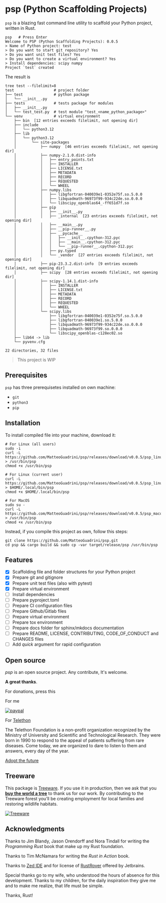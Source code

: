 # **psp** (Python Scaffolding Projects)

`psp` is a blazing fast command line utility to scaffold your Python project, written in Rust.

```console
psp   # Press Enter
Welcome to PSP (Python Scaffolding Projects): 0.0.5
> Name of Python project: test
> Do you want to start git repository? Yes
> Do you want unit test files? Yes
> Do you want to create a virtual environment? Yes
> Install dependencies: scipy numpy
Project `test` created
```

The result is

```console
tree test --filelimit=8
test                  # project folder
├── test              # python package
│   └── __init__.py
├── tests             # tests package for modules
│   ├── __init__.py
│   └── test_test.py  # test module "test_<name_python_package>"
└── venv              # virtual environment
    ├── bin  [12 entries exceeds filelimit, not opening dir]
    ├── include
    │   └── python3.12
    ├── lib
    │   └── python3.12
    │       └── site-packages
    │           ├── numpy  [46 entries exceeds filelimit, not opening dir]
    │           ├── numpy-2.1.0.dist-info
    │           │   ├── entry_points.txt
    │           │   ├── INSTALLER
    │           │   ├── LICENSE.txt
    │           │   ├── METADATA
    │           │   ├── RECORD
    │           │   ├── REQUESTED
    │           │   └── WHEEL
    │           ├── numpy.libs
    │           │   ├── libgfortran-040039e1-0352e75f.so.5.0.0
    │           │   ├── libquadmath-96973f99-934c22de.so.0.0.0
    │           │   └── libscipy_openblas64_-ff651d7f.so
    │           ├── pip
    │           │   ├── __init__.py
    │           │   ├── _internal  [23 entries exceeds filelimit, not opening dir]
    │           │   ├── __main__.py
    │           │   ├── __pip-runner__.py
    │           │   ├── __pycache__
    │           │   │   ├── __init__.cpython-312.pyc
    │           │   │   ├── __main__.cpython-312.pyc
    │           │   │   └── __pip-runner__.cpython-312.pyc
    │           │   ├── py.typed
    │           │   └── _vendor  [27 entries exceeds filelimit, not opening dir]
    │           ├── pip-23.3.2.dist-info  [9 entries exceeds filelimit, not opening dir]
    │           ├── scipy  [28 entries exceeds filelimit, not opening dir]
    │           ├── scipy-1.14.1.dist-info
    │           │   ├── INSTALLER
    │           │   ├── LICENSE.txt
    │           │   ├── METADATA
    │           │   ├── RECORD
    │           │   ├── REQUESTED
    │           │   └── WHEEL
    │           └── scipy.libs
    │               ├── libgfortran-040039e1-0352e75f.so.5.0.0
    │               ├── libgfortran-040039e1.so.5.0.0
    │               ├── libquadmath-96973f99-934c22de.so.0.0.0
    │               ├── libquadmath-96973f99.so.0.0.0
    │               └── libscipy_openblas-c128ec02.so
    ├── lib64 -> lib
    └── pyvenv.cfg

22 directories, 32 files
```

> This project is WIP

## Prerequisites

`psp` has three prerequisetes installed on own machine:
- `git`
- `python3`
- `pip`

## Installation

To install compiled file into your machine, download it:

```console
# For Linux (all users)
sudo -i
curl -L https://github.com/MatteoGuadrini/psp/releases/download/v0.0.5/psp_linux > /usr/bin/psp
chmod +x /usr/bin/psp

# For Linux (current user)
curl -L https://github.com/MatteoGuadrini/psp/releases/download/v0.0.5/psp_linux > $HOME/.local/bin/psp
chmod +x $HOME/.local/bin/psp

# For MacOS
sudo su -
curl -L https://github.com/MatteoGuadrini/psp/releases/download/v0.0.5/psp_macos > /usr/bin/psp
chmod +x /usr/bin/psp
```

Instead, if you compile this project as own, follow this steps:

```console
git clone https://github.com/MatteoGuadrini/psp.git
cd psp && cargo build && sudo cp -var target/release/psp /usr/bin/psp
```

## Features

- [x] Scaffolding file and folder structures for your Python project
- [x] Prepare git and gitignore
- [x] Prepare unit test files (also with pytest)
- [x] Prepare virtual environment
- [ ] Install dependencies
- [ ] Prepare pyproject.toml
- [ ] Prepare CI configuration files
- [ ] Prepare Github/Gitlab files
- [ ] Prepare virtual environment
- [ ] Prepare tox environment
- [ ] Prepare docs folder for sphinx/mkdocs documentation
- [ ] Prepare README, LICENSE, CONTRIBUTING, CODE_OF_CONDUCT and CHANGES files
- [ ] Add _quick_ argument for rapid configuration

## Open source
_psp_ is an open source project. Any contribute, It's welcome.

**A great thanks**.

For donations, press this

For me

[![paypal](https://www.paypalobjects.com/en_US/i/btn/btn_donateCC_LG.gif)](https://www.paypal.me/guos)

For [Telethon](http://www.telethon.it/)

The Telethon Foundation is a non-profit organization recognized by the Ministry of University and Scientific and Technological Research.
They were born in 1990 to respond to the appeal of patients suffering from rare diseases.
Come today, we are organized to dare to listen to them and answers, every day of the year.

[Adopt the future](https://www.ioadottoilfuturo.it/)


## Treeware

This package is [Treeware](https://treeware.earth). If you use it in production,
then we ask that you [**buy the world a tree**](https://plant.treeware.earth/matteoguadrini/mkpl) to thank us for our work.
By contributing to the Treeware forest you’ll be creating employment for local families and restoring wildlife habitats.

[![Treeware](https://img.shields.io/badge/dynamic/json?color=brightgreen&label=Treeware&query=%24.total&url=https%3A%2F%2Fpublic.offset.earth%2Fusers%2Ftreeware%2Ftrees)](https://treeware.earth)


## Acknowledgments

Thanks to Jim Blandy, Jason Orendorff and Nora Tindall for writing the  _Programming Rust_ book that make up my Rust foundation.

Thanks to Tim McNamara for writing the _Rust in Action_ book.

Thanks to [Zed IDE](https://zed.dev/) and for license of [RustRover](https://www.jetbrains.com/rust/) offered by Jetbrains.

Special thanks go to my wife, who understood the hours of absence for this development.
Thanks to my children, for the daily inspiration they give me and to make me realize, that life must be simple.

Thanks, Rust!
